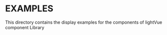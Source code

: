 # EXAMPLES

This directory contains the display examples for the components of lightVue component Library
